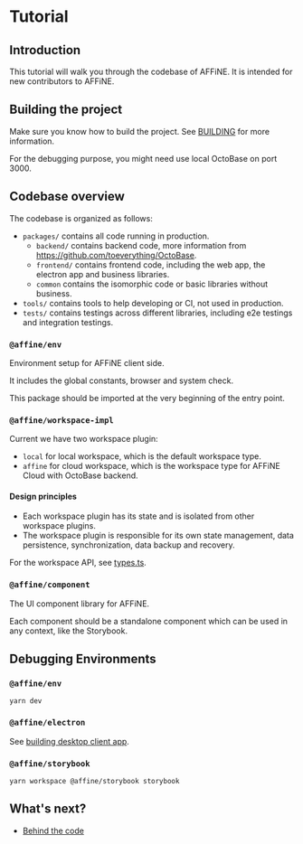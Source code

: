 # Tutorial

## Introduction

This tutorial will walk you through the codebase of AFFiNE. It is intended for new contributors to AFFiNE.

## Building the project

Make sure you know how to build the project. See [BUILDING](../BUILDING.md) for more information.

For the debugging purpose, you might need use local OctoBase on port 3000.

## Codebase overview

The codebase is organized as follows:

- `packages/` contains all code running in production.
  - `backend/` contains backend code, more information from <https://github.com/toeverything/OctoBase>.
  - `frontend/` contains frontend code, including the web app, the electron app and business libraries.
  - `common` contains the isomorphic code or basic libraries without business.
- `tools/` contains tools to help developing or CI, not used in production.
- `tests/` contains testings across different libraries, including e2e testings and integration testings.

### `@affine/env`

Environment setup for AFFiNE client side.

It includes the global constants, browser and system check.

This package should be imported at the very beginning of the entry point.

### `@affine/workspace-impl`

Current we have two workspace plugin:

- `local` for local workspace, which is the default workspace type.
- `affine` for cloud workspace, which is the workspace type for AFFiNE Cloud with OctoBase backend.

#### Design principles

- Each workspace plugin has its state and is isolated from other workspace plugins.
- The workspace plugin is responsible for its own state management, data persistence, synchronization, data backup and recovery.

For the workspace API, see [types.ts](../../packages/frontend/workspace/src/type.ts).

### `@affine/component`

The UI component library for AFFiNE.

Each component should be a standalone component which can be used in any context, like the Storybook.

## Debugging Environments

### `@affine/env`

```shell
yarn dev
```

### `@affine/electron`

See [building desktop client app](../building-desktop-client-app.md).

### `@affine/storybook`

```shell
yarn workspace @affine/storybook storybook
```

## What's next?

- [Behind the code](./behind-the-code.md)

